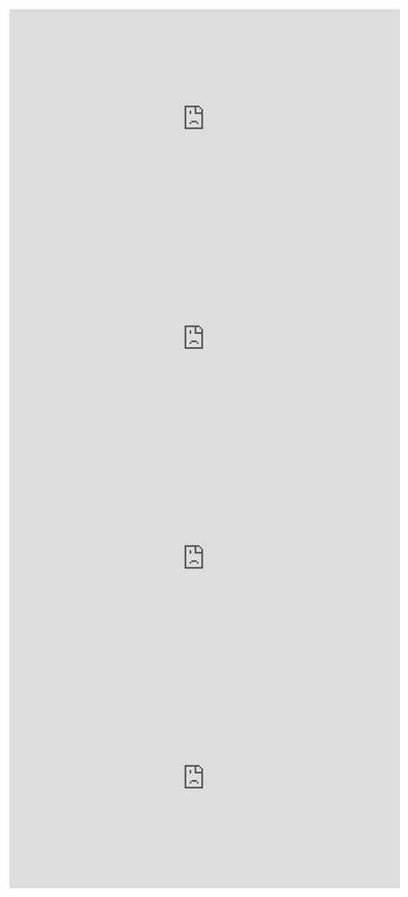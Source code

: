 <iframe width="700" height="394" src="https://www.youtube.com/embed/wtYgEDzjcWM" title="Concordância Nominal - Aula 01 [Prof Noslen]" frameborder="0" allow="accelerometer; autoplay; clipboard-write; encrypted-media; gyroscope; picture-in-picture; web-share" allowfullscreen></iframe>
<iframe width="700" height="394" src="https://www.youtube.com/embed/ISPEMEtMprA" title="Concordância Nominal Aula 02 [Prof Noslen]" frameborder="0" allow="accelerometer; autoplay; clipboard-write; encrypted-media; gyroscope; picture-in-picture; web-share" allowfullscreen></iframe>
<iframe width="700" height="394" src="https://www.youtube.com/embed/4ZJnTqTk4_Y" title="Concordância Verbal - Aula 01 [Prof Noslen]" frameborder="0" allow="accelerometer; autoplay; clipboard-write; encrypted-media; gyroscope; picture-in-picture; web-share" allowfullscreen></iframe>
<iframe width="700" height="394" src="https://www.youtube.com/embed/iZ7Ryffdoc0" title="Concordância Verbal - Aula 02 [Prof Noslen]" frameborder="0" allow="accelerometer; autoplay; clipboard-write; encrypted-media; gyroscope; picture-in-picture; web-share" allowfullscreen></iframe>
